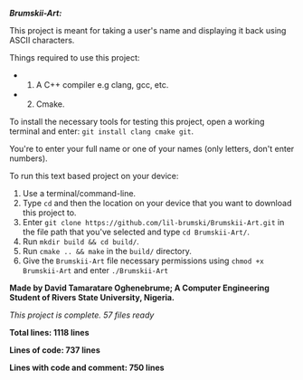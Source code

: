 *__Brumskii-Art:__*

This project is meant for taking a user's name and displaying it back using ASCII characters.

Things required to use this project: 

- 1. A C++ compiler e.g clang, gcc, etc.

- 2. Cmake.

To install the necessary tools for testing this project, open a working terminal and enter: ```git install clang cmake git```.

You're to enter your full name or one of your names (only letters, don't enter numbers).

To run this text based project on your device:
1. Use a terminal/command-line.
2. Type `cd` and then the location on your device that you want to download this project to.
3. Enter `git clone https://github.com/lil-brumski/Brumskii-Art.git` in the file path that you've selected and type `cd Brumskii-Art/`.
4. Run `mkdir build && cd build/`.
5. Run `cmake .. && make` in the `build/` directory.
6. Give the `Brumskii-Art` file necessary permissions using `chmod +x Brumskii-Art` and enter `./Brumskii-Art`

__Made by David Tamaratare Oghenebrume;
A Computer Engineering Student of Rivers State University, Nigeria.__

*This project is complete. 57 files ready*


__Total lines: 1118 lines__

__Lines of code: 737 lines__

__Lines with code and comment: 750 lines__
